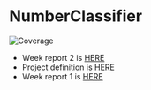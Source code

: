 
# NumberClassifier

![Coverage](https://img.shields.io/endpoint?url=https://raw.githubusercontent.com/hnen/NumberClassifier/master/.github/badges/jacoco.json)

 - Week report 2 is [HERE](https://github.com/hnen/NumberClassifier/blob/master/doc/week_report_2.md)
 - Project definition is [HERE](https://github.com/hnen/NumberClassifier/blob/master/doc/project_definition.md)
 - Week report 1 is [HERE](https://github.com/hnen/NumberClassifier/blob/master/doc/week_report_1.md)
